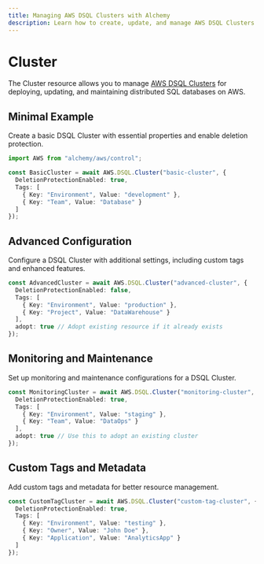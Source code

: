 ```yaml
---
title: Managing AWS DSQL Clusters with Alchemy
description: Learn how to create, update, and manage AWS DSQL Clusters using Alchemy Cloud Control.
---
```


# Cluster

The Cluster resource allows you to manage [AWS DSQL Clusters](https://docs.aws.amazon.com/dsql/latest/userguide/) for deploying, updating, and maintaining distributed SQL databases on AWS.

## Minimal Example

Create a basic DSQL Cluster with essential properties and enable deletion protection.

```ts
import AWS from "alchemy/aws/control";

const BasicCluster = await AWS.DSQL.Cluster("basic-cluster", {
  DeletionProtectionEnabled: true,
  Tags: [
    { Key: "Environment", Value: "development" },
    { Key: "Team", Value: "Database" }
  ]
});
```

## Advanced Configuration

Configure a DSQL Cluster with additional settings, including custom tags and enhanced features.

```ts
const AdvancedCluster = await AWS.DSQL.Cluster("advanced-cluster", {
  DeletionProtectionEnabled: false,
  Tags: [
    { Key: "Environment", Value: "production" },
    { Key: "Project", Value: "DataWarehouse" }
  ],
  adopt: true // Adopt existing resource if it already exists
});
```

## Monitoring and Maintenance

Set up monitoring and maintenance configurations for a DSQL Cluster.

```ts
const MonitoringCluster = await AWS.DSQL.Cluster("monitoring-cluster", {
  DeletionProtectionEnabled: true,
  Tags: [
    { Key: "Environment", Value: "staging" },
    { Key: "Team", Value: "DataOps" }
  ],
  adopt: true // Use this to adopt an existing cluster
});
```

## Custom Tags and Metadata

Add custom tags and metadata for better resource management.

```ts
const CustomTagCluster = await AWS.DSQL.Cluster("custom-tag-cluster", {
  DeletionProtectionEnabled: true,
  Tags: [
    { Key: "Environment", Value: "testing" },
    { Key: "Owner", Value: "John Doe" },
    { Key: "Application", Value: "AnalyticsApp" }
  ]
});
```